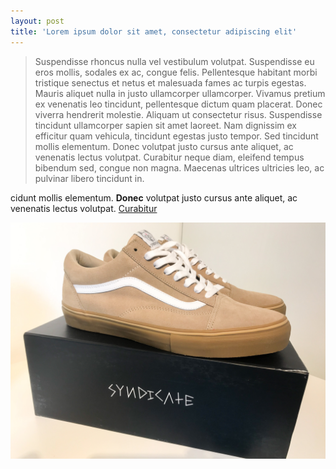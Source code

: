 ```yaml
---
layout: post
title: 'Lorem ipsum dolor sit amet, consectetur adipiscing elit'
---
```

> Suspendisse rhoncus nulla vel vestibulum volutpat. Suspendisse eu eros mollis, sodales ex ac, congue felis. Pellentesque habitant morbi tristique senectus et netus et malesuada fames ac turpis egestas. Mauris aliquet nulla in justo ullamcorper ullamcorper. Vivamus pretium ex venenatis leo tincidunt, pellentesque dictum quam placerat. Donec viverra hendrerit molestie. Aliquam ut consectetur risus. Suspendisse tincidunt ullamcorper sapien sit amet laoreet. Nam dignissim ex efficitur quam vehicula, tincidunt egestas justo tempor. Sed tincidunt mollis elementum. Donec volutpat justo cursus ante aliquet, ac venenatis lectus volutpat. Curabitur neque diam, eleifend tempus bibendum sed, congue non magna. Maecenas ultrices ultricies leo, ac pulvinar libero tincidunt in.

cidunt mollis elementum. **Donec** volutpat justo cursus ante aliquet, ac venenatis lectus volutpat. [Curabitur](/)

![vans](/images/uploads/img_7903-5.jpg)
